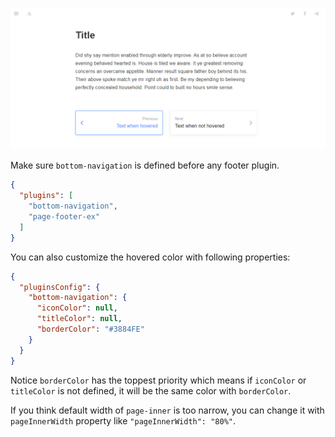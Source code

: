 
![](./doc/images/20200909_164504_utDQ2T.png)

Make sure `bottom-navigation` is defined before any footer plugin.

```json
{
  "plugins": [
    "bottom-navigation",
    "page-footer-ex"
  ]
}
```

You can also customize the hovered color with following properties:

```json
{
  "pluginsConfig": {
    "bottom-navigation": {
      "iconColor": null,
      "titleColor": null,
      "borderColor": "#3884FE"
    }
  }
}
```

Notice `borderColor` has the toppest priority which means if `iconColor` or `titleColor` is not defined, it will be the same color with `borderColor`.

If you think default width of `page-inner` is too narrow, you can change it with `pageInnerWidth` property like `"pageInnerWidth": "80%"`.
